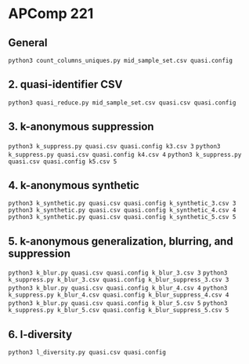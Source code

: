 # APComp 221

## General

`python3 count_columns_uniques.py mid_sample_set.csv quasi.config`

## 2. quasi-identifier CSV

`python3 quasi_reduce.py mid_sample_set.csv quasi.csv quasi.config`

## 3. k-anonymous suppression

`python3 k_suppress.py quasi.csv quasi.config k3.csv 3`
`python3 k_suppress.py quasi.csv quasi.config k4.csv 4`
`python3 k_suppress.py quasi.csv quasi.config k5.csv 5`

## 4. k-anonymous synthetic

`python3 k_synthetic.py quasi.csv quasi.config k_synthetic_3.csv 3`
`python3 k_synthetic.py quasi.csv quasi.config k_synthetic_4.csv 4`
`python3 k_synthetic.py quasi.csv quasi.config k_synthetic_5.csv 5`

## 5. k-anonymous generalization, blurring, and suppression

`python3 k_blur.py quasi.csv quasi.config k_blur_3.csv 3`
`python3 k_suppress.py k_blur_3.csv quasi.config k_blur_suppress_3.csv 3`
`python3 k_blur.py quasi.csv quasi.config k_blur_4.csv 4`
`python3 k_suppress.py k_blur_4.csv quasi.config k_blur_suppress_4.csv 4`
`python3 k_blur.py quasi.csv quasi.config k_blur_5.csv 5`
`python3 k_suppress.py k_blur_5.csv quasi.config k_blur_suppress_5.csv 5`

## 6. l-diversity

`python3 l_diversity.py quasi.csv quasi.config`

